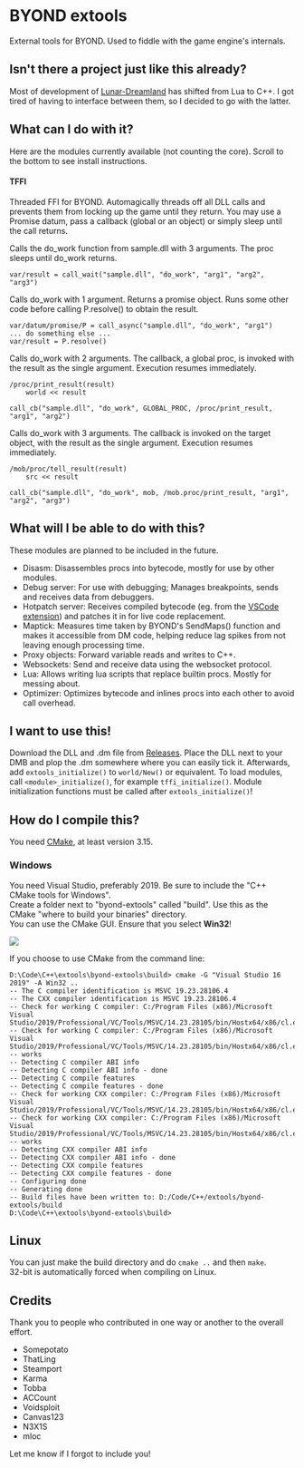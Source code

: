 # BYOND extools
External tools for BYOND. Used to fiddle with the game engine's internals.

## Isn't there a project just like this already?
Most of development of [Lunar-Dreamland](https://github.com/goonstation/Lunar-Dreamland) has shifted from Lua to C++. I got tired of having to interface between them, so I decided to go with the latter.

## What can I do with it?
Here are the modules currently available (not counting the core). Scroll to the bottom to see install instructions.

#### TFFI
Threaded FFI for BYOND. Automagically threads off all DLL calls and prevents them from locking up the game until they return. You may use a Promise datum, pass a callback (global or an object) or simply sleep until the call returns.

Calls the do_work function from sample.dll with 3 arguments. The proc sleeps until do_work returns.
```
var/result = call_wait("sample.dll", "do_work", "arg1", "arg2", "arg3")
```



Calls do_work with 1 argument. Returns a promise object. Runs some other code before calling P.resolve() to obtain the result.
```	
var/datum/promise/P = call_async("sample.dll", "do_work", "arg1")
... do something else ...
var/result = P.resolve()
```

Calls do_work with 2 arguments. The callback, a global proc, is invoked with the result as the single argument. Execution resumes immediately.
```
/proc/print_result(result)
	world << result

call_cb("sample.dll", "do_work", GLOBAL_PROC, /proc/print_result, "arg1", "arg2")
```

Calls do_work with 3 arguments. The callback is invoked on the target object, with the result as the single argument. Execution resumes immediately.
```
/mob/proc/tell_result(result)
	src << result

call_cb("sample.dll", "do_work", mob, /mob.proc/print_result, "arg1", "arg2", "arg3")
```

## What will I be able to do with this?
These modules are planned to be included in the future.

- Disasm: Disassembles procs into bytecode, mostly for use by other modules.
- Debug server: For use with debugging; Manages breakpoints, sends and receives data from debuggers.
- Hotpatch server: Receives compiled bytecode (eg. from the [VSCode extension](https://github.com/SpaceManiac/SpacemanDMM)) and patches it in for live code replacement.
- Maptick: Measures time taken by BYOND's SendMaps() function and makes it accessible from DM code, helping reduce lag spikes from not leaving enough processing time.
- Proxy objects: Forward variable reads and writes to C++.
- Websockets: Send and receive data using the websocket protocol.
- Lua: Allows writing lua scripts that replace builtin procs. Mostly for messing about.
- Optimizer: Optimizes bytecode and inlines procs into each other to avoid call overhead.

## I want to use this!
Download the DLL and .dm file from [Releases](https://github.com/MCHSL/extools/releases). Place the DLL next to your DMB and plop the .dm somewhere where you can easily tick it. Afterwards, add `extools_initialize()` to `world/New()` or equivalent. To load modules, call `<module>_initialize()`, for example `tffi_initialize()`. Module initialization functions must be called after `extools_initialize()`!

## How do I compile this?
You need [CMake](https://cmake.org/download/), at least version 3.15.  
### Windows
You need Visual Studio, preferably 2019. Be sure to include the "C++ CMake tools for Windows".  
Create a folder next to "byond-extools" called "build". Use this as the CMake "where to build your binaries" directory.  
You can use the CMake GUI. Ensure that you select **Win32**!  

![](https://i.imgur.com/4Sg9ECc.gif)

If you choose to use CMake from the command line:
```
D:\Code\C++\extools\byond-extools\build> cmake -G "Visual Studio 16 2019" -A Win32 ..
-- The C compiler identification is MSVC 19.23.28106.4
-- The CXX compiler identification is MSVC 19.23.28106.4
-- Check for working C compiler: C:/Program Files (x86)/Microsoft Visual Studio/2019/Professional/VC/Tools/MSVC/14.23.28105/bin/Hostx64/x86/cl.exe
-- Check for working C compiler: C:/Program Files (x86)/Microsoft Visual Studio/2019/Professional/VC/Tools/MSVC/14.23.28105/bin/Hostx64/x86/cl.exe -- works
-- Detecting C compiler ABI info
-- Detecting C compiler ABI info - done
-- Detecting C compile features
-- Detecting C compile features - done
-- Check for working CXX compiler: C:/Program Files (x86)/Microsoft Visual Studio/2019/Professional/VC/Tools/MSVC/14.23.28105/bin/Hostx64/x86/cl.exe
-- Check for working CXX compiler: C:/Program Files (x86)/Microsoft Visual Studio/2019/Professional/VC/Tools/MSVC/14.23.28105/bin/Hostx64/x86/cl.exe -- works
-- Detecting CXX compiler ABI info
-- Detecting CXX compiler ABI info - done
-- Detecting CXX compile features
-- Detecting CXX compile features - done
-- Configuring done
-- Generating done
-- Build files have been written to: D:/Code/C++/extools/byond-extools/build
D:\Code\C++\extools\byond-extools\build>
```

## Linux
You can just make the build directory and do `cmake ..` and then `make`.  
32-bit is automatically forced when compiling on Linux.

## Credits
Thank you to people who contributed in one way or another to the overall effort.

- Somepotato
- ThatLing
- Steamport
- Karma
- Tobba
- ACCount
- Voidsploit
- Canvas123
- N3X1S
- mloc

Let me know if I forgot to include you!
